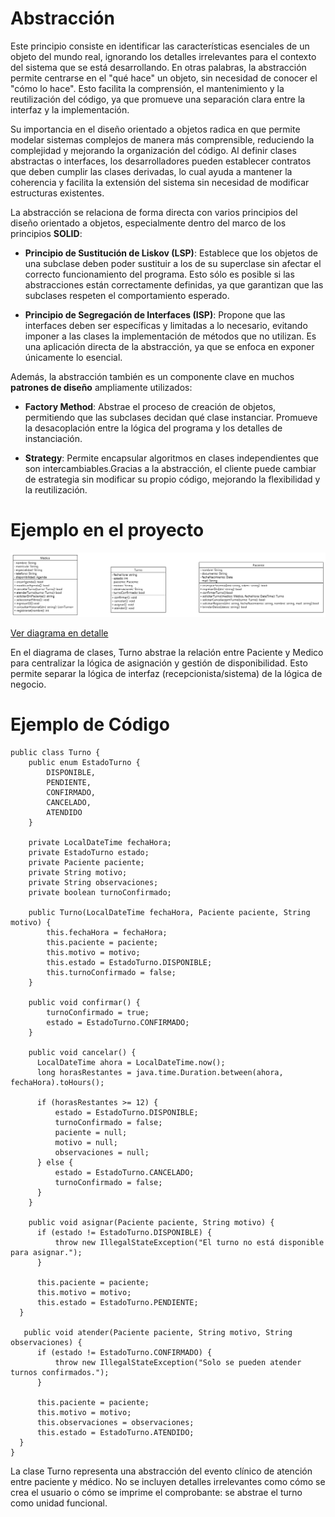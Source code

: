 # Abstracción

Este principio consiste en identificar las características esenciales de un objeto 
del mundo real, ignorando los detalles irrelevantes para el contexto del sistema que
se está desarrollando. En otras palabras, la abstracción permite centrarse en el "qué hace"
un objeto, sin necesidad de conocer el "cómo lo hace". Esto facilita la comprensión, el 
mantenimiento y la reutilización del código, ya que promueve una separación clara entre 
la interfaz y la implementación.

Su importancia en el diseño orientado a objetos radica en que permite modelar sistemas 
complejos de manera más comprensible, reduciendo la complejidad y mejorando la organización
del código. Al definir clases abstractas o interfaces, los desarrolladores pueden establecer
contratos que deben cumplir las clases derivadas, lo cual ayuda a mantener la coherencia y 
facilita la extensión del sistema sin necesidad de modificar estructuras existentes.

La abstracción se relaciona de forma directa con varios principios del diseño orientado a 
objetos, especialmente dentro del marco de los principios **SOLID**:

- **Principio de Sustitución de Liskov (LSP)**: Establece que los objetos de una subclase deben
poder sustituir a los de su superclase sin afectar el correcto funcionamiento del programa.
Esto sólo es posible si las abstracciones están correctamente definidas, ya que garantizan
que las subclases respeten el comportamiento esperado.

- **Principio de Segregación de Interfaces (ISP)**: Propone que las interfaces deben ser específicas
y limitadas a lo necesario, evitando imponer a las clases la implementación de métodos que no
utilizan. Es una aplicación directa de la abstracción, ya que se enfoca en exponer únicamente
lo esencial.

Además, la abstracción también es un componente clave en muchos **patrones de diseño** ampliamente utilizados:

- **Factory Method**: Abstrae el proceso de creación de objetos, permitiendo que las subclases decidan
qué clase instanciar. Promueve la desacoplación entre la lógica del programa y los detalles de instanciación.

- **Strategy**: Permite encapsular algoritmos en clases independientes que son intercambiables.Gracias a la
abstracción, el cliente puede cambiar de estrategia sin modificar su propio código, mejorando la flexibilidad
y la reutilización.


# Ejemplo en el proyecto
![Abstracción aplicada en el proyecto](https://github.com/skalapuj/SistemaGestionTurnos/raw/main/imagenes/Abstraccion.png)

[Ver diagrama en detalle](https://drive.google.com/drive/folders/1PD_VXrVfHx_6uPBnyvmyJnpspWQVVLQg)

En el diagrama de clases, Turno abstrae la relación entre Paciente y Medico para centralizar 
la lógica de asignación y gestión de disponibilidad. Esto permite separar la lógica de interfaz 
(recepcionista/sistema) de la lógica de negocio.


# Ejemplo de Código
```
public class Turno {
    public enum EstadoTurno {
        DISPONIBLE,
        PENDIENTE,
        CONFIRMADO,
        CANCELADO,
        ATENDIDO
    }

    private LocalDateTime fechaHora;
    private EstadoTurno estado;
    private Paciente paciente;
    private String motivo;
    private String observaciones;
    private boolean turnoConfirmado;

    public Turno(LocalDateTime fechaHora, Paciente paciente, String motivo) {
        this.fechaHora = fechaHora;
        this.paciente = paciente;
        this.motivo = motivo;
        this.estado = EstadoTurno.DISPONIBLE;
        this.turnoConfirmado = false;
    }

    public void confirmar() {
        turnoConfirmado = true;
        estado = EstadoTurno.CONFIRMADO;
    }

    public void cancelar() {
      LocalDateTime ahora = LocalDateTime.now();
      long horasRestantes = java.time.Duration.between(ahora, fechaHora).toHours();
  
      if (horasRestantes >= 12) {
          estado = EstadoTurno.DISPONIBLE;
          turnoConfirmado = false;
          paciente = null; 
          motivo = null;
          observaciones = null;
      } else {
          estado = EstadoTurno.CANCELADO;
          turnoConfirmado = false;
      }
    }

    public void asignar(Paciente paciente, String motivo) {
      if (estado != EstadoTurno.DISPONIBLE) {
          throw new IllegalStateException("El turno no está disponible para asignar.");
      }
  
      this.paciente = paciente;
      this.motivo = motivo;
      this.estado = EstadoTurno.PENDIENTE;
  }

   public void atender(Paciente paciente, String motivo, String observaciones) {
      if (estado != EstadoTurno.CONFIRMADO) {
          throw new IllegalStateException("Solo se pueden atender turnos confirmados.");
      }
  
      this.paciente = paciente;
      this.motivo = motivo;
      this.observaciones = observaciones;
      this.estado = EstadoTurno.ATENDIDO;
  }
}
```

La clase Turno representa una abstracción del evento clínico de atención entre paciente y 
médico. No se incluyen detalles irrelevantes como cómo se crea el usuario o cómo se imprime el 
comprobante: se abstrae el turno como unidad funcional.
